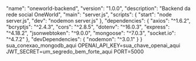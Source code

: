 "name": "oneworld-backend",
  "version": "1.0.0",
  "description": "Backend da rede social OneWorld",
  "main": "server.js",
  "scripts": {
    "start": "node server.js",
    "dev": "nodemon server.js"
  },
  "dependencies": {
    "axios": "^1.6.2",
    "bcryptjs": "^2.4.3",
    "cors": "^2.8.5",
    "dotenv": "^16.0.3",
    "express": "^4.18.2",
    "jsonwebtoken": "^9.0.0",
    "mongoose": "^7.0.3",
    "socket.io": "^4.7.2"
  },
  "devDependencies": {
    "nodemon": "^3.0.1"
  }
}
sua_conexao_mongodb_aqui
OPENAI_API_KEY=sua_chave_openai_aqui
JWT_SECRET=um_segredo_bem_forte_aqui
PORT=5000
